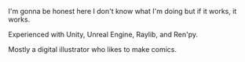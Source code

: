 <!---
s3izures/s3izures is a ✨ special ✨ repository because its `README.md` (this file) appears on your GitHub profile.
You can click the Preview link to take a look at your changes.
--->

I'm gonna be honest here I don't know what I'm doing but if it works, it works.

Experienced with Unity, Unreal Engine, Raylib, and Ren'py.

Mostly a digital illustrator who likes to make comics.
